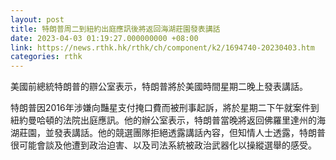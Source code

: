 ```yaml
---
layout: post
title: 特朗普周二到紐約出庭應訊後將返回海湖莊園發表講話
date: 2023-04-03 01:19:27.000000000 +08:00
link: https://news.rthk.hk/rthk/ch/component/k2/1694740-20230403.htm
categories: rthk
---
```


美國前總統特朗普的辧公室表示，特朗普將於美國時間星期二晚上發表講話。

特朗普因2016年涉嫌向豔星支付掩口費而被刑事起訴，將於星期二下午就案件到紐約曼哈頓的法院出庭應訊。他的辦公室表示，特朗普當晚將返回佛羅里達州的海湖莊園，並發表講話。他的競選團隊拒絕透露講話內容，但知情人士透露，特朗普很可能會談及他遭到政治迫害、以及司法系統被政治武器化以操縱選舉的感受。
